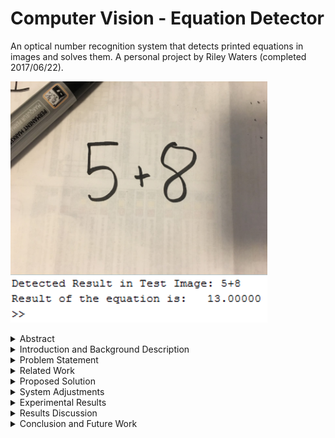 # Computer Vision - Equation Detector
An optical number recognition system that detects printed equations in images and solves them.
A personal project by Riley Waters (completed 2017/06/22).

![Alt text](/ReportImages/sample1.png?raw=true "Sample output of a simple handwritten equation")


<details>
<summary>Abstract</summary>
The goal of this project was to create a system that can interpret and solve a basic mathematical equation from a picture of printed numbers and operators. The system does this by extracting features from a training image with known characters, then extracting those same features from a testing image and finding which training character each test character is closest to. Several improvements were made, and the final system has reasonable accuracy (~80%) while maintaining greater efficiency than other machine learning solutions.
</details>
    
<details>
<summary>Introduction and Background Description</summary>
Optical number recognition is the automatic recognition of numbers by computers in images or digitized text. It has many uses in automated guided vehicles, digital library scanning, and packaging industries. It is challenging to create a consistent number recognition system because of differences in writing styles/ fonts, positions of the text, image quality, and noise. 

Number recognition is often done by extracting features of characters that, together, are unique to that character. Some of the features that can be used for this are the Hu moments of an image. These are seven moments that are invariant to translation, scale, and rotation. They are found by performing different calculations on different normalized central moments of the image.

Some other region features that were used in this project are the eccentricity of an image (how circular the object is), the solidity (the proportion of the pixels in the convex hull to the region), and Euler numbers (the number of objects in an image minus the number of holes). 
</details>

<details>
<summary>Problem Statement</summary>
Many jobs involve interpreting numbers and equations from printed text. Doing this manually is tedious and has a high chance of error. A system is needed that can take in an image of text and interpret numbers and operators from it automatically, solving any valid equations it detects. The system needs to be invariant to scale, rotation, or translation of numbers in the image. 
</details>

<details>
<summary>Related Work</summary>
Deshpande (2012) used Hu moments in a number recognition system. His algorithm involved preprocessing a training and testing image, extracting Hu moments from those images, and finding a minimum distance value between each number in the testing image and training image. He concluded that the first three Hu moments could be used to accurately identify numbers (the others were too small) above 32x32 resolution. Most of this project is based on the algorithm he describes in his paper. Deshpande also proposed a solution to identify between ‘6’ and ‘9’ that is used in this project.  Zekovich and Tuba (2013) proposed an algorithm for detecting handwritten digits using Hu moments. This algorithm uses similar moment extraction of characters, followed by putting the moments into separate Support Vector Machines that classify the characters from those moments. Information from this paper was used to investigate handwritten number recognition possibilities of the project.  Lacrama and Snep (2006) implemented a neural network that was trained using data from invariant moments of characters. The network was used to test handwritten character recognition. This paper clarified other methods of character recognition as well as their strengths and weaknesses.  
</details>
  
<details>
<summary>Proposed Solution</summary>
The solution that was implemented was like the algorithm that Deshpande described in his paper. However, several changes were made to improve the accuracy in testing scenarios. 

Preprocessing was done on the training and testing images to isolate the characters. In the training image, the image was inverted so that the regions of each number could be found. The testing image was binarized using thresholding, then opened and closed with a line structuring element to remove unwanted background elements. It was also inverted for region labelling purposes.

![Alt text](/ReportImages/figure1.png?raw=true)

The comparison was done by looping through each testing and training region and finding which training regions had the most similar Hu numbers to each testing region. Arrays with minimum distance should have be the same characters.
</details>

<details>
<summary>System Adjustments</summary>
The system was tested to see if it could handle handwriting. The idea was to train the system on an image of certain handwriting, then test it on another. The results of this were not satisfactory, with about 30~50% correct detection rate of characters. The neatness of the handwriting made large changes to the Hu values, so only a few characters had consistent detection rate. The system scope was lowered to only involve printed text calculations. 

The Hu moments were found to be very small and did not have much difference between different characters. It was noticed that in the related work, the authors took the log transformation of the Hu values, giving the moments larger differences. This was implemented into the system and accuracy rose about 20%. 
 
The ‘.’ And ‘-‘characters had a problem where the character would take up the entirety of the region box, resulting in an NaN third Hu value and incorrect character prediction. An adjustment was made to check if the solidity of a region was >=0.94 during feature extraction. If so, that region received a marker number of 1, indicating that it was known to be ‘.’ or ‘-‘. The comparison loop then finds that marker and compares the region to those characters separately by just their first Hu number. This resulted in a 100% detection of ‘.’ and ‘-‘characters during testing. 
 
In a similar manner, ‘/’ has a unique eccentricity that is consistently >=0.99 due to its line shape. A check for this eccentricity was made during feature extraction, and regions with this feature were given a marker of 2. If the comparison loop finds this number, the character is matched to ‘/’ and it does not need to compare to any other characters. This resulted in a 100% detection of ‘/’ in testing. 

An attempt was made to use Euler numbers to further separate characters. In theory, ‘8’ will have a unique Euler number of -1, and ‘4’, ‘6’, ‘9’, and ‘0’ will have 0. The idea was to use Euler numbers to separate these characters beforehand. However, testing regions sometimes had incorrect Euler numbers due to noise producing small holes in the objects. It was decided that this adjustment was too dependant on having perfect preprocessing, so it was not used. 
 
Differentiating the ‘6’ and ‘9’ was an expected problem when using this method. Both had very close Hu moment values due to the rotation invariance of the moments. Deshpande’s suggested method was implemented to solve this. Whenever a ‘6’ or ‘9’ is detected, the region image is sent to a different function that splits the image into top and bottom half. The areas of each half are compared and the character is detected as a ‘9’ if the top area is larger than the bottom, otherwise it is a ‘6’. This resulted in a 100% detection of ‘6’ and ‘9’ in testing.
</details>

<details>
<summary>Experimental Results</summary>
A single training image was used for all tests. 10 testing images that had 20 random numbers/operators were printed out. Picture were taken of them using an iPhone 6 and the accuracy of each character results were recorded.

Most operators had a near perfect detection rate. The lowest detection rates involved the ‘1’s being detected as ‘7’s, and 3’s as ‘2’s. Overall, the accuracy is reasonable.

Different sized training images were also tested. In theory, this should not make a difference because Hu moments are invariant to size. However, results indicate that the larger training image had about 10% higher accuracy than the smaller one. This is likely because Hu moments are scale invariant
only if the amount of region information is the same in both scales. In this case, the smaller training image lost a bit of region information during resizing, causing different moments.
</details>

<details>
<summary>Results Discussion</summary>
Several factors limit the final system:
- The quality of testing and training images make a big difference in the results.
- Images with high noise will have less accurate results even after preprocessing.
- Similar fonts to the training image must be used, or the system must be retrained
using the same font as the testing image.
- Characters can only be printed in a straight line. This is because of the order that the
system identifies regions.
The system has high accuracy if the testing image is of a similar style to the training images. It also runs in O(nm), where n is the amount of training objects and m is the amount of testing objects.
The system is best at detecting operators, ‘6’, ‘9’, and ‘8’. Other numbers will occasionally get incorrectly detected.
</details>

<details>
<summary>Conclusion and Future Work</summary>
The system can properly receive an input image and extract the numbers and operators with good accuracy given limited distortion and good resolution. Several additional features can be compared alongside the Hu moments to identify numbers and operators in images.

Many improvements can be made as the next step of this project. Other shape descriptors could be used to improve accuracy such as boundary codes. The system could be updated to identify other characters (letters) and operators (square root, exponents, parentheses). It could also be changed to detect
equations that span multiple lines by reordering the detection function.
</details>